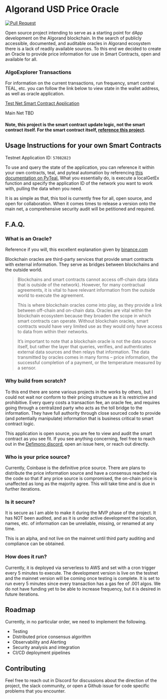 # Algorand USD Price Oracle

[![Pull Request](https://github.com/defimono/algo_price_oracle/actions/workflows/pull_request.yaml/badge.svg)](https://github.com/defimono/algo_price_oracle/actions/workflows/pull_request.yaml)

Open source project intending to serve as a starting point for dApp development on the Algorand blockchain. In the search of publicly accessible, documented, and auditable oracles in Algorand ecosystem there is a lack of readily available sources. To this end we decided to create an Oracle to provide price information for use in Smart Contracts, open and available for all.

### AlgoExplorer Transactions

For information on the current transactions, run frequency, smart contral TEAL, etc. you can follow the link below to view state in the wallet address, as well as oracle application.

[Test Net Smart Contract Application](https://testnet.algoexplorer.io/address/CMB2FDHUQ74DJRUMEZQEVQ3UDOFBF5VZ3TIPPTHRLTZ7DMZEOXZI4PJM6Y)

Main Net TBD

#### Note, this project is the smart contract update logic, not the smart contract itself. For the smart contract itself, [reference this project](https://github.com/defimono/smart_contracts).

## Usage Instructions for your own Smart Contracts

Testnet Application ID: `57082823`

To use and query the state of the application, you can reference it within your own contracts, teal, and pyteal automation by referencing [this documentation on PyTeal.](https://pyteal.readthedocs.io/en/stable/api.html#pyteal.App.globalGetEx) What you essentially do, is execute a localGetEx function and specify the application ID of the network you want to work with, pulling the data when you need.

It is as simple as that, this tool is currently free for all, open source, and open for collaboration. When it comes times to release a version onto the main net, a comprehensive security audit will be petitioned and required.

## F.A.Q.

### What is an Oracle?

Reference if you will, this excellent explanation given by [binance.com](https://academy.binance.com/en/articles/blockchain-oracles-explained)

Blockchain oracles are third-party services that provide smart contracts with external information. They serve as bridges between blockchains and the outside world.

> Blockchains and smart contracts cannot access off-chain data (data that is outside of the network). However, for many contractual agreements, it is vital to have relevant information from the outside world to execute the agreement.
> 
>This is where blockchain oracles come into play, as they provide a link between off-chain and on-chain data. Oracles are vital within the blockchain ecosystem because they broaden the scope in which smart contracts can operate. Without blockchain oracles, smart contracts would have very limited use as they would only have access to data from within their networks. 
>
>It’s important to note that a blockchain oracle is not the data source itself, but rather the layer that queries, verifies, and authenticates external data sources and then relays that information. The data transmitted by oracles comes in many forms – price information, the successful completion of a payment, or the temperature measured by a sensor.


### Why build from scratch?

To this end there are some various projects in the works by others, but I could not wait nor conform to their pricing structure as it is restrictive and prohibitive. Every query costs a transaction fee, an oracle fee, and requires going through a centralized party who acts as the toll bridge to the information. They have full authority through close sourced code to provide (and potentially manipulate) information that is business critical to smart contract logic.

This application is open source, you are fee to view and audit the smart contract as you see fit. If you see anything concerning, feel free to reach out in the [Defimono discord](https://discord.gg/umjb43DQ), open an issue here, or reach out directly.

### Who is your price source?

Currently, Coinbase is the definitive price source. There are plans to distribute the price information source and have a consensus reached via the code so that if any price source is compromised, the on-chain price is unaffected as long as the majority agree. This will take time and is due in further iterations.

### Is it secure?

It is secure as I am able to make it during the MVP phase of the project. It has NOT been audited, and as it is under active development the location, names, etc. of information can be unreliable, missing, or renamed at any time. 

This is an alpha, and not live on the mainnet until third party auditing and compliance can be obtained.

### How does it run?

Currently, it is deployed via serverless to AWS and set with a cron trigger every 5 minutes to execute. The development version is live on the testnet and the mainnet version will be coming once testing is complete. It is set to run every 5 minutes since every transaction has a gas fee of .001 algos. We do not have funding yet to be able to increase frequency, but it is desired in future iterations.

## Roadmap

Currently, in no particular order, we need to implement the following.

- Testing
- Distributed price consensus algorithm
- Observability and Alerting
- Security analysis and integration
- CI/CD deployment pipelines

## Contributing

Feel free to reach out in Discord for discussions about the direction of the project, the slack community, or open a Github issue for code specific problems that you encounter.
